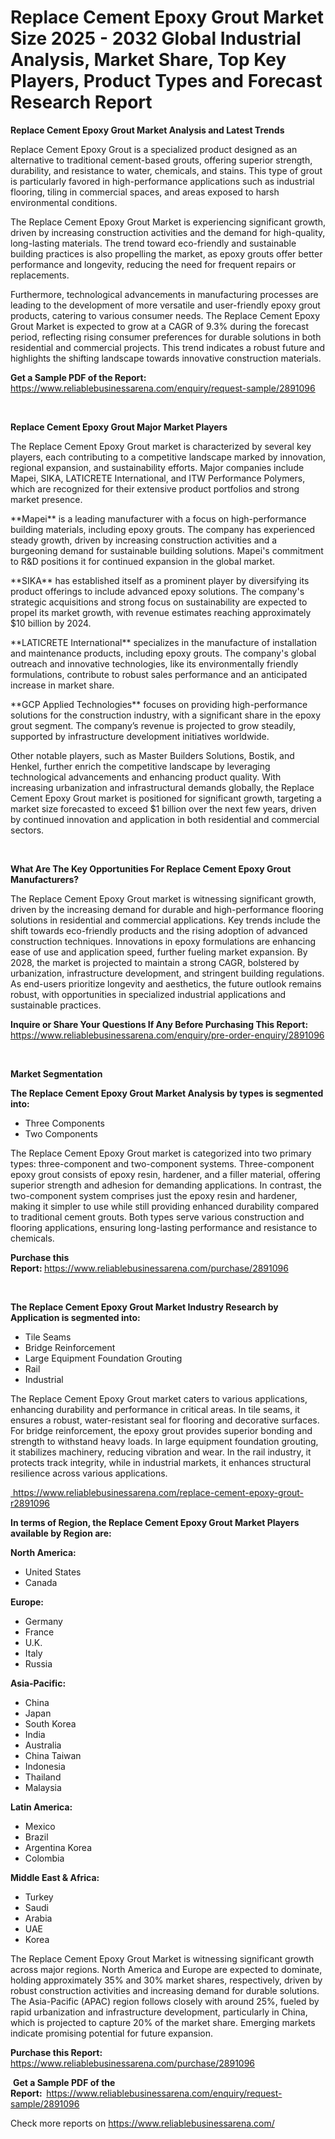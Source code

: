 <p><h1>Replace Cement Epoxy Grout Market Size 2025 - 2032 Global Industrial Analysis, Market Share, Top Key Players, Product Types and Forecast Research Report</h1></p><p><strong>Replace Cement Epoxy Grout Market Analysis and Latest Trends</strong></p>
<p><p>Replace Cement Epoxy Grout is a specialized product designed as an alternative to traditional cement-based grouts, offering superior strength, durability, and resistance to water, chemicals, and stains. This type of grout is particularly favored in high-performance applications such as industrial flooring, tiling in commercial spaces, and areas exposed to harsh environmental conditions.</p><p>The Replace Cement Epoxy Grout Market is experiencing significant growth, driven by increasing construction activities and the demand for high-quality, long-lasting materials. The trend toward eco-friendly and sustainable building practices is also propelling the market, as epoxy grouts offer better performance and longevity, reducing the need for frequent repairs or replacements.</p><p>Furthermore, technological advancements in manufacturing processes are leading to the development of more versatile and user-friendly epoxy grout products, catering to various consumer needs. The Replace Cement Epoxy Grout Market is expected to grow at a CAGR of 9.3% during the forecast period, reflecting rising consumer preferences for durable solutions in both residential and commercial projects. This trend indicates a robust future and highlights the shifting landscape towards innovative construction materials.</p></p>
<p><strong>Get a Sample PDF of the Report:&nbsp;</strong> <a href="https://www.reliablebusinessarena.com/enquiry/request-sample/2891096?utm_campaign=2678&utm_medium=2&utm_source=Github&utm_content=ia&utm_term=14032025&utm_id=replace-cement-epoxy-grout">https://www.reliablebusinessarena.com/enquiry/request-sample/2891096</a></p>
<p>&nbsp;</p>
<p><strong>Replace Cement Epoxy Grout Major Market Players</strong></p>
<p><p>The Replace Cement Epoxy Grout market is characterized by several key players, each contributing to a competitive landscape marked by innovation, regional expansion, and sustainability efforts. Major companies include Mapei, SIKA, LATICRETE International, and ITW Performance Polymers, which are recognized for their extensive product portfolios and strong market presence.</p><p>**Mapei** is a leading manufacturer with a focus on high-performance building materials, including epoxy grouts. The company has experienced steady growth, driven by increasing construction activities and a burgeoning demand for sustainable building solutions. Mapei's commitment to R&D positions it for continued expansion in the global market.</p><p>**SIKA** has established itself as a prominent player by diversifying its product offerings to include advanced epoxy solutions. The company's strategic acquisitions and strong focus on sustainability are expected to propel its market growth, with revenue estimates reaching approximately $10 billion by 2024.</p><p>**LATICRETE International** specializes in the manufacture of installation and maintenance products, including epoxy grouts. The company's global outreach and innovative technologies, like its environmentally friendly formulations, contribute to robust sales performance and an anticipated increase in market share.</p><p>**GCP Applied Technologies** focuses on providing high-performance solutions for the construction industry, with a significant share in the epoxy grout segment. The company’s revenue is projected to grow steadily, supported by infrastructure development initiatives worldwide.</p><p>Other notable players, such as Master Builders Solutions, Bostik, and Henkel, further enrich the competitive landscape by leveraging technological advancements and enhancing product quality. With increasing urbanization and infrastructural demands globally, the Replace Cement Epoxy Grout market is positioned for significant growth, targeting a market size forecasted to exceed $1 billion over the next few years, driven by continued innovation and application in both residential and commercial sectors.</p></p>
<p>&nbsp;</p>
<p><strong>What Are The Key Opportunities For Replace Cement Epoxy Grout Manufacturers?</strong></p>
<p><p>The Replace Cement Epoxy Grout market is witnessing significant growth, driven by the increasing demand for durable and high-performance flooring solutions in residential and commercial applications. Key trends include the shift towards eco-friendly products and the rising adoption of advanced construction techniques. Innovations in epoxy formulations are enhancing ease of use and application speed, further fueling market expansion. By 2028, the market is projected to maintain a strong CAGR, bolstered by urbanization, infrastructure development, and stringent building regulations. As end-users prioritize longevity and aesthetics, the future outlook remains robust, with opportunities in specialized industrial applications and sustainable practices.</p></p>
<p><strong>Inquire or Share Your Questions If Any Before Purchasing This Report:</strong> <a href="https://www.reliablebusinessarena.com/enquiry/pre-order-enquiry/2891096?utm_campaign=2678&utm_medium=2&utm_source=Github&utm_content=ia&utm_term=14032025&utm_id=replace-cement-epoxy-grout">https://www.reliablebusinessarena.com/enquiry/pre-order-enquiry/2891096</a></p>
<p>&nbsp;</p>
<p><strong>Market Segmentation</strong></p>
<p><strong>The Replace Cement Epoxy Grout Market Analysis by types is segmented into:</strong></p>
<p><ul><li>Three Components</li><li>Two Components</li></ul></p>
<p><p>The Replace Cement Epoxy Grout market is categorized into two primary types: three-component and two-component systems. Three-component epoxy grout consists of epoxy resin, hardener, and a filler material, offering superior strength and adhesion for demanding applications. In contrast, the two-component system comprises just the epoxy resin and hardener, making it simpler to use while still providing enhanced durability compared to traditional cement grouts. Both types serve various construction and flooring applications, ensuring long-lasting performance and resistance to chemicals.</p></p>
<p><strong>Purchase this Report:&nbsp;</strong><a href="https://www.reliablebusinessarena.com/purchase/2891096?utm_campaign=2678&utm_medium=2&utm_source=Github&utm_content=ia&utm_term=14032025&utm_id=replace-cement-epoxy-grout">https://www.reliablebusinessarena.com/purchase/2891096</a></p>
<p>&nbsp;</p>
<p><strong>The Replace Cement Epoxy Grout Market Industry Research by Application is segmented into:</strong></p>
<p><ul><li>Tile Seams</li><li>Bridge Reinforcement</li><li>Large Equipment Foundation Grouting</li><li>Rail</li><li>Industrial</li></ul></p>
<p><p>The Replace Cement Epoxy Grout market caters to various applications, enhancing durability and performance in critical areas. In tile seams, it ensures a robust, water-resistant seal for flooring and decorative surfaces. For bridge reinforcement, the epoxy grout provides superior bonding and strength to withstand heavy loads. In large equipment foundation grouting, it stabilizes machinery, reducing vibration and wear. In the rail industry, it protects track integrity, while in industrial markets, it enhances structural resilience across various applications.</p></p>
<p><a href="https://www.reliablebusinessarena.com/replace-cement-epoxy-grout-r2891096?utm_campaign=2678&utm_medium=2&utm_source=Github&utm_content=ia&utm_term=14032025&utm_id=replace-cement-epoxy-grout">&nbsp;https://www.reliablebusinessarena.com/replace-cement-epoxy-grout-r2891096</a></p>
<p><strong>In terms of Region, the Replace Cement Epoxy Grout Market Players available by Region are:</strong></p>
<p>
    <p> <strong> North America: </strong>
        <ul>
            <li>United States</li>
            <li>Canada</li>
        </ul>
        </p> 
    <p> <strong> Europe: </strong>
        <ul>
            <li>Germany</li>
            <li>France</li>
            <li>U.K.</li>
            <li>Italy</li>
            <li>Russia</li>
        </ul>
        </p> 
    <p> <strong> Asia-Pacific: </strong>
        <ul>
            <li>China</li>
            <li>Japan</li>
            <li>South Korea</li>
            <li>India</li>
            <li>Australia</li>
            <li>China Taiwan</li>
            <li>Indonesia</li>
            <li>Thailand</li>
            <li>Malaysia</li>
        </ul>
        </p> 
    <p> <strong> Latin America: </strong>
        <ul>
            <li>Mexico</li>
            <li>Brazil</li>
            <li>Argentina Korea</li>
            <li>Colombia</li>
        </ul>
        </p> 
    <p> <strong> Middle East & Africa: </strong>
        <ul>
            <li>Turkey</li>
            <li>Saudi</li>
            <li>Arabia</li>
            <li>UAE</li>
            <li>Korea</li>
        </ul>
    </p>
    </p>
<p><p>The Replace Cement Epoxy Grout Market is witnessing significant growth across major regions. North America and Europe are expected to dominate, holding approximately 35% and 30% market shares, respectively, driven by robust construction activities and increasing demand for durable solutions. The Asia-Pacific (APAC) region follows closely with around 25%, fueled by rapid urbanization and infrastructure development, particularly in China, which is projected to capture 20% of the market share. Emerging markets indicate promising potential for future expansion.</p></p>
<p><strong>Purchase this Report: </strong><a href="https://www.reliablebusinessarena.com/purchase/2891096?utm_campaign=2678&utm_medium=2&utm_source=Github&utm_content=ia&utm_term=14032025&utm_id=replace-cement-epoxy-grout">https://www.reliablebusinessarena.com/purchase/2891096</a></p>
<p>&nbsp;<strong>Get a Sample PDF of the Report:&nbsp;&nbsp;</strong><a href="https://www.reliablebusinessarena.com/enquiry/request-sample/2891096?utm_campaign=2678&utm_medium=2&utm_source=Github&utm_content=ia&utm_term=14032025&utm_id=replace-cement-epoxy-grout">https://www.reliablebusinessarena.com/enquiry/request-sample/2891096</a></p>
<p><strong></strong></p>
<p>Check more reports on <a href="https://www.reliablebusinessarena.com/?utm_campaign=2678&utm_medium=2&utm_source=Github&utm_content=ia&utm_term=14032025&utm_id=replace-cement-epoxy-grout">https://www.reliablebusinessarena.com/</a></p>
